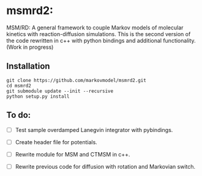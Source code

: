 # msmrd2:
MSM/RD: A general framework to couple Markov models of molecular kinetics with reaction-diffusion simulations. This is the second version of the code rewritten in c++ with python bindings and additional functionality. (Work in progress)

## Installation
```
git clone https://github.com/markovmodel/msmrd2.git
cd msmrd2
git submodule update --init --recursive
python setup.py install
```

## To do:

- [ ] Test sample overdamped Lanegvin integrator with pybindings.

- [ ] Create header file for potentials.

- [ ] Rewrite module for MSM and CTMSM in c++.

- [ ] Rewrite previous code for diffusion with rotation and Markovian switch. 
